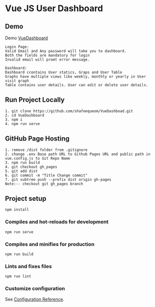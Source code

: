 # Vue JS User Dashboard

## Demo
Demo [VueDashboard](https://shafeequeom.github.io/VueDashboad)
```
Login Page: 
Valid Email and Any password will take you to dashboard. 
Both the fields are mandatory for login
Invalid email will promt error message.
```
```
Dashboard: 
Dashboard ccontains User statics, Graps and User Table
Graphs have multiple views like weekly, monthly or yearly in User visit graph
Table contains user details. User can edit or delete user details.
```

## Run Project Locally
```
1. git clone https://github.com/shafeequeom/VueDashboad.git
2. cd VueDashboard
3. npm i
4. npm run serve
```
## GitHub Page Hosting
```
1. remove /dist folder from .gitignore
2. change .env Base path URL to Github Pages URL and public path in vue.config.js to Git Repo Name
3. npm run build
4. git checkout gh_pages
5. git add dist
6. git commit -m "Title Change commit"
7. git subtree push --prefix dist origin gh-pages
Note:-- checkout git gh_pages branch
```
## Project setup
```
npm install
```

### Compiles and hot-reloads for development
```
npm run serve
```

### Compiles and minifies for production
```
npm run build
```

### Lints and fixes files
```
npm run lint
```

### Customize configuration
See [Configuration Reference](https://cli.vuejs.org/config/).
